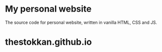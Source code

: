# My personal website

The source code for personal website, written in vanilla HTML, CSS and JS.
# thestokkan.github.io

